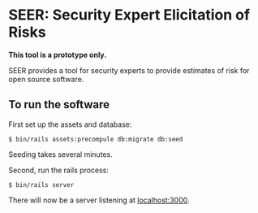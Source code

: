 # SEER: Security Expert Elicitation of Risks

**This tool is a prototype only.**

SEER provides a tool for security experts to provide estimates of risk
for open source software.

## To run the software

First set up the assets and database:

```shell
$ bin/rails assets:precompule db:migrate db:seed
```

Seeding takes several minutes.

Second, run the rails process:

```shell
$ bin/rails server
```

There will now be a server listening at [localhost:3000](http://localhost:3000/).
